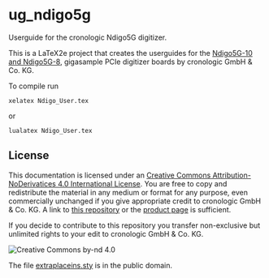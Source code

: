 # ug_ndigo5g

Userguide for the cronologic Ndigo5G digitizer. 

This is a LaTeX2e project that creates the userguides for the [Ndigo5G-10 and Ndigo5G-8](https://www.cronologic.de/product/ndigo5g-10), gigasample PCIe digitizer boards by cronologic GmbH & Co. KG.

To compile run
```shell
xelatex Ndigo_User.tex
```
or
```shell
lualatex Ndigo_User.tex
```

## License
This documentation is licensed under an [Creative Commons Attribution-NoDerivatices 4.0 International License](https://creativecommons.org/licenses/by-nd/4.0/).
You are free to copy and redistribute the material in any medium or format for any purpose, even commercially unchanged if you give appropriate credit to cronologic GmbH & Co. KG. A link to [this repository](https://github.com/cronologic-de/ug_ndigo5g) or the [product page](https://www.cronologic.de/products/adcs/cronologic-ndigo5g-10) is sufficient.

If you decide to contribute to this repository you transfer non-exclusive but unlimited rights to your edit to cronologic GmbH & Co. KG.

![Creative Commons by-nd 4.0](https://i.creativecommons.org/l/by-nd/4.0/88x31.png)

The file [extraplaceins.sty](extraplaceins.sty) is in the public domain.

